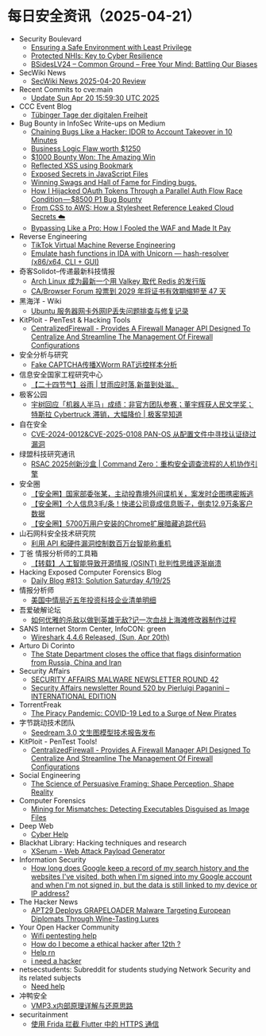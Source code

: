 # 每日安全资讯（2025-04-21）

- Security Boulevard
  - [Ensuring a Safe Environment with Least Privilege](https://securityboulevard.com/2025/04/ensuring-a-safe-environment-with-least-privilege/?utm_source=rss&utm_medium=rss&utm_campaign=ensuring-a-safe-environment-with-least-privilege)
  - [Protected NHIs: Key to Cyber Resilience](https://securityboulevard.com/2025/04/protected-nhis-key-to-cyber-resilience/?utm_source=rss&utm_medium=rss&utm_campaign=protected-nhis-key-to-cyber-resilience)
  - [BSidesLV24 – Common Ground – Free Your Mind: Battling Our Biases](https://securityboulevard.com/2025/04/bsideslv24-common-ground-free-your-mind-battling-our-biases/?utm_source=rss&utm_medium=rss&utm_campaign=bsideslv24-common-ground-free-your-mind-battling-our-biases)
- SecWiki News
  - [SecWiki News 2025-04-20 Review](http://www.sec-wiki.com/?2025-04-20)
- Recent Commits to cve:main
  - [Update Sun Apr 20 15:59:30 UTC 2025](https://github.com/trickest/cve/commit/d1105969747a8dd102f293efab99303f928f9b0c)
- CCC Event Blog
  - [Tübinger Tage der digitalen Freiheit](https://events.ccc.de/2025/04/20/tag-der-digitalen-freiheit4/)
- Bug Bounty in InfoSec Write-ups on Medium
  - [Chaining Bugs Like a Hacker: IDOR to Account Takeover in 10 Minutes](https://infosecwriteups.com/chaining-bugs-like-a-hacker-idor-to-account-takeover-in-10-minutes-db0cba198007?source=rss----7b722bfd1b8d--bug_bounty)
  - [Business Logic Flaw worth $1250](https://infosecwriteups.com/business-logic-flaw-worth-1250-35efcd1b9af9?source=rss----7b722bfd1b8d--bug_bounty)
  - [$1000 Bounty Won: The Amazing Win](https://infosecwriteups.com/1000-bounty-won-the-amazing-win-22da06954089?source=rss----7b722bfd1b8d--bug_bounty)
  - [Reflected XSS using Bookmark](https://infosecwriteups.com/reflected-xss-using-bookmark-937cf27c5725?source=rss----7b722bfd1b8d--bug_bounty)
  - [Exposed Secrets in JavaScript Files](https://infosecwriteups.com/exposed-secrets-in-javascript-files-430a76834952?source=rss----7b722bfd1b8d--bug_bounty)
  - [Winning Swags and Hall of Fame for Finding bugs.](https://infosecwriteups.com/winning-swags-and-hall-of-fame-for-finding-bugs-7402555fefe3?source=rss----7b722bfd1b8d--bug_bounty)
  - [How I Hijacked OAuth Tokens Through a Parallel Auth Flow Race Condition — $8500 P1 Bug Bounty](https://infosecwriteups.com/how-i-hijacked-oauth-tokens-through-a-parallel-auth-flow-race-condition-8500-p1-bug-bounty-7af1cccc4d4c?source=rss----7b722bfd1b8d--bug_bounty)
  - [From CSS to AWS: How a Stylesheet Reference Leaked Cloud Secrets ☁️](https://infosecwriteups.com/from-css-to-aws-how-a-stylesheet-reference-leaked-cloud-secrets-%EF%B8%8F-c55e5048777e?source=rss----7b722bfd1b8d--bug_bounty)
  - [Bypassing Like a Pro: How I Fooled the WAF and Made It Pay](https://infosecwriteups.com/bypassing-like-a-pro-how-i-fooled-the-waf-and-made-it-pay-e433193e1d9d?source=rss----7b722bfd1b8d--bug_bounty)
- Reverse Engineering
  - [TikTok Virtual Machine Reverse Engineering](https://www.reddit.com/r/ReverseEngineering/comments/1k3ki03/tiktok_virtual_machine_reverse_engineering/)
  - [Emulate hash functions in IDA with Unicorn — hash-resolver (x86/x64, CLI + GUI)](https://www.reddit.com/r/ReverseEngineering/comments/1k3wykt/emulate_hash_functions_in_ida_with_unicorn/)
- 奇客Solidot–传递最新科技情报
  - [Arch Linux 成为最新一个用 Valkey 取代 Redis 的发行版](https://www.solidot.org/story?sid=81095)
  - [CA/Browser Forum 投票到 2029 年将证书有效期缩短至 47 天](https://www.solidot.org/story?sid=81094)
- 黑海洋 - Wiki
  - [Ubuntu 服务器网卡外网IP丢失问题排查与修复记录](https://blog.upx8.com/4759)
- KitPloit - PenTest &amp; Hacking Tools
  - [CentralizedFirewall - Provides A Firewall Manager API Designed To Centralize And Streamline The Management Of Firewall Configurations](http://www.kitploit.com/2025/04/centralizedfirewall-provides-firewall.html)
- 安全分析与研究
  - [Fake CAPTCHA传播XWorm RAT远控样本分析](https://mp.weixin.qq.com/s?__biz=MzA4ODEyODA3MQ==&mid=2247491652&idx=1&sn=e363808b2b9aec4a61d95a966f5501dd&subscene=0)
- 信息安全国家工程研究中心
  - [【二十四节气】谷雨 | 甘雨应时落,新苗到处滋。](https://mp.weixin.qq.com/s?__biz=MzU5OTQ0NzY3Ng==&mid=2247499347&idx=1&sn=490c21177937b430d01450dd97867842&subscene=0)
- 极客公园
  - [宇树回应「机器人半马」成绩：非官方团队参赛；董宇辉获人民文学奖；特斯拉 Cybertruck 滞销，大幅降价 | 极客早知道](https://mp.weixin.qq.com/s?__biz=MTMwNDMwODQ0MQ==&mid=2653077897&idx=1&sn=a2f0d6b73a582bf1ae2f3f882b22a9d9&subscene=0)
- 自在安全
  - [CVE-2024-0012&CVE-2025-0108 PAN-OS 从配置文件中寻找认证绕过漏洞](https://mp.weixin.qq.com/s?__biz=Mzk0NTU5Mjg0Ng==&mid=2247491776&idx=1&sn=8fe7433aaae447fe8dc9569ef0f44bc3&subscene=0)
- 绿盟科技研究通讯
  - [RSAC 2025创新沙盒 | Command Zero：重构安全调查流程的人机协作引擎](https://mp.weixin.qq.com/s?__biz=MzIyODYzNTU2OA==&mid=2247498676&idx=1&sn=9361940cf30e7f16cfb5dc6ec90144cf&subscene=0)
- 安全圈
  - [【安全圈】国家部委张某，主动投靠境外间谍机关，案发时企图携密叛逃](https://mp.weixin.qq.com/s?__biz=MzIzMzE4NDU1OQ==&mid=2652069186&idx=1&sn=61924afdbc1ff980ab4242f33589c352&subscene=0)
  - [【安全圈】个人信息3毛/条！快递公司竟成信息贩子，倒卖12.9万条客户数据](https://mp.weixin.qq.com/s?__biz=MzIzMzE4NDU1OQ==&mid=2652069186&idx=2&sn=13b718634e721adf6bd2013d5b004d40&subscene=0)
  - [【安全圈】5700万用户安装的Chrome扩展暗藏追踪代码](https://mp.weixin.qq.com/s?__biz=MzIzMzE4NDU1OQ==&mid=2652069186&idx=3&sn=2b50780a02195bca113399ee09912a67&subscene=0)
- 山石网科安全技术研究院
  - [利用 API 和硬件漏洞控制数百万台智能称重机](https://mp.weixin.qq.com/s?__biz=MzUzMDUxNTE1Mw==&mid=2247511702&idx=1&sn=cf6f539d15581b23e00b54cfb765c33c&subscene=0)
- 丁爸 情报分析师的工具箱
  - [【转载】人工智能导致开源情报 (OSINT) 批判性思维逐渐崩溃](https://mp.weixin.qq.com/s?__biz=MzI2MTE0NTE3Mw==&mid=2651149778&idx=1&sn=640327cd28d188e93e5b1305767c4735&subscene=0)
- Hacking Exposed Computer Forensics Blog
  - [Daily Blog #813: Solution Saturday 4/19/25](https://www.hecfblog.com/2025/04/daily-blog-813-solution-saturday-41925.html)
- 情报分析师
  - [美国中情局近五年投资科技企业清单明细](https://mp.weixin.qq.com/s?__biz=MzA3Mjc1MTkwOA==&mid=2650560744&idx=1&sn=f19d53e8cd16a90cd4778caf54f7023d&subscene=0)
- 吾爱破解论坛
  - [如何优雅的杀敌以做到英雄无敌?记一次血战上海滩修改器制作过程](https://mp.weixin.qq.com/s?__biz=MjM5Mjc3MDM2Mw==&mid=2651142521&idx=1&sn=cf66e4ca95f972eab6032873d99339fc&subscene=0)
- SANS Internet Storm Center, InfoCON: green
  - [Wireshark 4.4.6 Released, (Sun, Apr 20th)](https://isc.sans.edu/diary/rss/31872)
- Arturo Di Corinto
  - [The State Department closes the office that flags disinformation from Russia, China and Iran](https://dicorinto.it/articoli/the-state-department-closes-the-office-that-flags-disinformation-from-russia-china-and-iran/)
- Security Affairs
  - [SECURITY AFFAIRS MALWARE NEWSLETTER ROUND 42](https://securityaffairs.com/176725/malware/security-affairs-malware-newsletter-round-42.html)
  - [Security Affairs newsletter Round 520 by Pierluigi Paganini – INTERNATIONAL EDITION](https://securityaffairs.com/176716/breaking-news/security-affairs-newsletter-round-520-by-pierluigi-paganini-international-edition.html)
- TorrentFreak
  - [The Piracy Pandemic: COVID-19 Led to a Surge of New Pirates](https://torrentfreak.com/the-piracy-pandemic-covid-19-led-to-a-surge-of-new-pirates-250420/)
- 字节跳动技术团队
  - [Seedream 3.0 文生图模型技术报告发布](https://mp.weixin.qq.com/s?__biz=MzI1MzYzMjE0MQ==&mid=2247514123&idx=1&sn=6195baa554590c35d1b162cbdfff3998&subscene=0)
- KitPloit - PenTest Tools!
  - [CentralizedFirewall - Provides A Firewall Manager API Designed To Centralize And Streamline The Management Of Firewall Configurations](http://www.kitploit.com/2025/04/centralizedfirewall-provides-firewall.html)
- Social Engineering
  - [The Science of Persuasive Framing: Shape Perception, Shape Reality](https://www.reddit.com/r/SocialEngineering/comments/1k3qnfj/the_science_of_persuasive_framing_shape/)
- Computer Forensics
  - [Mining for Mismatches: Detecting Executables Disguised as Image Files](https://www.reddit.com/r/computerforensics/comments/1k3l9k8/mining_for_mismatches_detecting_executables/)
- Deep Web
  - [Cyber Help](https://www.reddit.com/r/deepweb/comments/1k3vjnx/cyber_help/)
- Blackhat Library: Hacking techniques and research
  - [XSerum - Web Attack Payload Generator](https://www.reddit.com/r/blackhat/comments/1k3x7it/xserum_web_attack_payload_generator/)
- Information Security
  - [How long does Google keep a record of my search history and the websites I've visited, both when I'm signed into my Google account and when I'm not signed in, but the data is still linked to my device or IP address?](https://www.reddit.com/r/Information_Security/comments/1k3trbq/how_long_does_google_keep_a_record_of_my_search/)
- The Hacker News
  - [APT29 Deploys GRAPELOADER Malware Targeting European Diplomats Through Wine-Tasting Lures](https://thehackernews.com/2025/04/apt29-deploys-grapeloader-malware.html)
- Your Open Hacker Community
  - [Wifi pentesting help](https://www.reddit.com/r/HowToHack/comments/1k3f96g/wifi_pentesting_help/)
  - [How do I become a ethical hacker after 12th ?](https://www.reddit.com/r/HowToHack/comments/1k3segn/how_do_i_become_a_ethical_hacker_after_12th/)
  - [Help rn](https://www.reddit.com/r/HowToHack/comments/1k3r3ks/help_rn/)
  - [i need a hacker](https://www.reddit.com/r/HowToHack/comments/1k3rp4p/i_need_a_hacker/)
- netsecstudents: Subreddit for students studying Network Security and its related subjects
  - [Need help](https://www.reddit.com/r/netsecstudents/comments/1k3kk7l/need_help/)
- 冲鸭安全
  - [VMP3.x内部原理详解与还原思路](https://mp.weixin.qq.com/s?__biz=MzkyOTc0NDY2Nw==&mid=2247484772&idx=1&sn=897dba15c0cbdda51f54dc06af305df8&subscene=0)
- securitainment
  - [使用 Frida 拦截 Flutter 中的 HTTPS 通信](https://mp.weixin.qq.com/s?__biz=MzAxODM5ODQzNQ==&mid=2247488064&idx=1&sn=2bfe03f554c3a56d61ba04f36175ea71&subscene=0)
